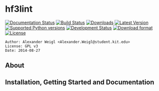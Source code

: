 hf3lint
=======

[![Documentation Status](https://readthedocs.org/projects/hf3lint/badge/?version=latest)](https://readthedocs.org/projects/hf3lint/?badge=latest)
[![Build Status](https://travis-ci.org/areku/hf3lint.svg?branch=master)](https://travis-ci.org/areku/hf3lint)
[![Downloads](https://pypip.in/download/hf3lint/badge.svg)](https://pypi.python.org/pypi/hf3lint/)
[![Latest Version](https://pypip.in/version/hf3lint/badge.svg)](https://pypi.python.org/pypi/hf3lint/)
[![Supported Python versions](https://pypip.in/py_versions/hf3lint/badge.svg)](https://pypi.python.org/pypi/hf3lint/)
[![Development Status](https://pypip.in/status/hf3lint/badge.svg)](https://pypi.python.org/pypi/hf3lint/)
[![Download format](https://pypip.in/format/hf3lint/badge.svg)](https://pypi.python.org/pypi/hf3lint/)
[![License](https://pypip.in/license/hf3lint/badge.svg)](https://pypi.python.org/pypi/hf3lint/)

    Author: Alexander Weigl <Alexander.Weigl@student.kit.edu>
    License: GPL v3
    Date: 2014-08-27


## About



## Installation, Getting Started and Documentation 


